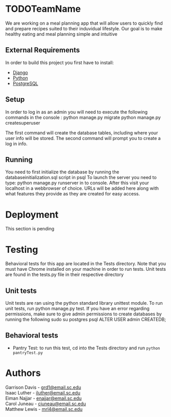 # TODOTeamName

We are working on a meal planning app that will allow users to quickly find and prepare recipes suited to their induvidual lifestyle. Our goal is to make healthy eating and meal planning simple and intuitive

## External Requirements

In order to build this project you first have to install:

* [Django](https://docs.djangoproject.com/en/3.2/topics/install/)
* [Python](https://www.python.org/downloads/)
* [PostgreSQL](https://www.postgresql.org/download/)

## Setup

In order to log in as an admin you will need to execute the following commands in the console :
python manage.py migrate 
python manage.py createsuperuser 

The first command will create the database tables, including where your user info will be stored.
The second command will prompt you to create a log in info. 

## Running

You need to first initialize the database by running the databaseinitialization.sql script in psql
To launch the server you need to type:
python manage.py runserver in to console.
After this visit your localhost in a webbrowser of choice. 
URLs will be added here along with what features they provide as they are created for easy access.

# Deployment
This section is pending

# Testing
Behavioral tests for this app are located in the Tests directory. Note that you must have Chrome installed on your machine in order to run tests. Unit tests are found in the tests.py file in their respective directory

## Unit tests
Unit tests are ran using the python standard library unittest module.
To run unit tests, run python manage.py test. If you have an error regarding permissions, make sure to give admin permissions to create databases by running the following
sudo su postgres
psql
ALTER USER admin CREATEDB;

## Behavioral tests
- Pantry Test: to run this test, cd into the Tests directory and run `python pantryTest.py`

# Authors
Garrison Davis - grd1@email.sc.edu  
Isaac Luther - iluther@email.sc.edu  
Eiman Najjar - enajjar@email.sc.edu  
Carol Juneau - cjuneau@email.sc.edu  
Matthew Lewis - mrl4@email.sc.edu
